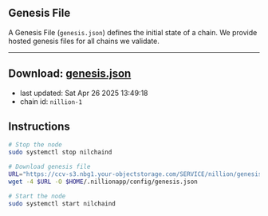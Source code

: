 ## Genesis File
A Genesis File (`genesis.json`) defines the initial state of a chain. We provide hosted genesis files for all chains we validate.

---
**Download: [genesis.json](https://ccv-s3.nbg1.your-objectstorage.com/SERVICE/nillion/genesis.json)**
---

- last updated: Sat Apr 26 2025 13:49:18
- chain id: `nillion-1`

## Instructions
```sh
# Stop the node
sudo systemctl stop nilchaind

# Download genesis file
URL="https://ccv-s3.nbg1.your-objectstorage.com/SERVICE/nillion/genesis.json"
wget -4 $URL -O $HOME/.nillionapp/config/genesis.json

# Start the node
sudo systemctl start nilchaind
```

